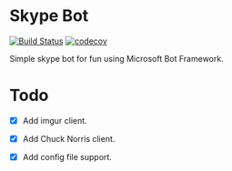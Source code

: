 # Skype Bot 

[![Build Status](https://travis-ci.org/FilipeDominguesGit/fd-skype-bot.svg?branch=master)](https://travis-ci.org/FilipeDominguesGit/fd-skype-bot)
[![codecov](https://codecov.io/gh/FilipeDominguesGit/fd-skype-bot/branch/master/graph/badge.svg)](https://codecov.io/gh/FilipeDominguesGit/fd-skype-bot)


Simple skype bot for fun using Microsoft Bot Framework.

# Todo 

- [x] Add imgur client.
- [x] Add Chuck Norris client.
- [x] Add config file support.

